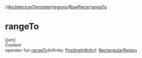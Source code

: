 //[ArchitectureTemplate](../../index.md)/[regions](../index.md)/[RowPiece](index.md)/[rangeTo](range-to.md)



# rangeTo  
[jvm]  
Content  
operator fun [rangeTo](range-to.md)(infinity: [PositiveInfinity](../../extensions/-positive-infinity/index.md)): [RectangularRegion](../-rectangular-region/index.md)  



